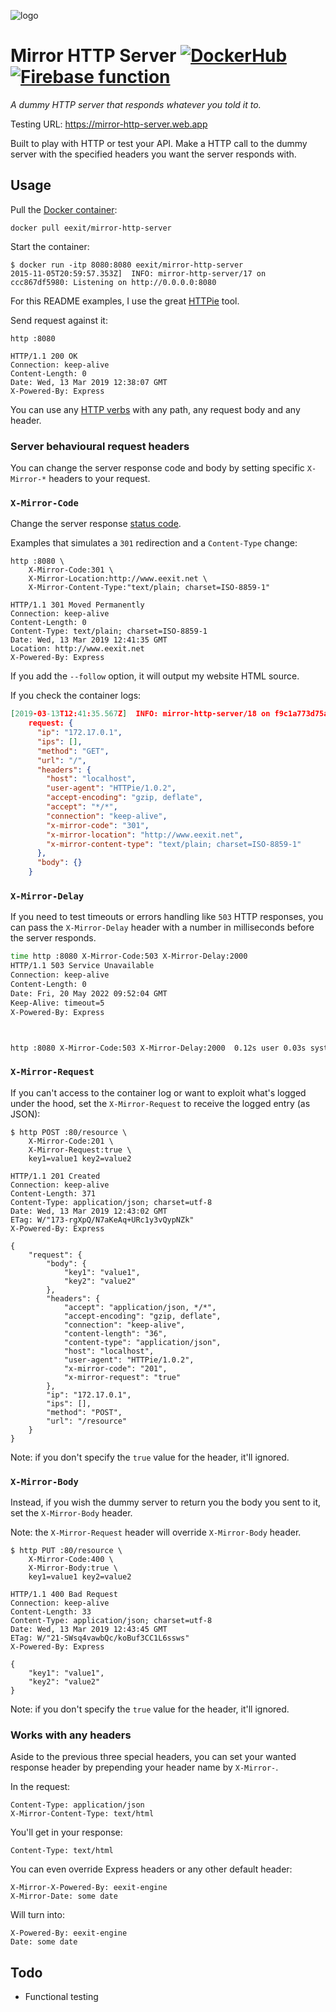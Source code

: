 ![logo](logo.png)

# Mirror HTTP Server [![DockerHub](https://img.shields.io/docker/image-size/eexit/mirror-http-server?color=brightgreen)](https://hub.docker.com/r/eexit/mirror-http-server/) [![Firebase function](https://img.shields.io/badge/firebase-function-brightgreen)](https://mirror-http-server.web.app)

*A dummy HTTP server that responds whatever you told it to.*

Testing URL: <https://mirror-http-server.web.app>

Built to play with HTTP or test your API. Make a HTTP call to the dummy server with the specified headers you want the server responds with.

## Usage

Pull the [Docker container](https://hub.docker.com/repository/docker/eexit/mirror-http-server):

    docker pull eexit/mirror-http-server

Start the container:

    $ docker run -itp 8080:8080 eexit/mirror-http-server
    2015-11-05T20:59:57.353Z]  INFO: mirror-http-server/17 on ccc867df5980: Listening on http://0.0.0.0:8080

For this README examples, I use the great [HTTPie](https://github.com/jkbrzt/httpie) tool.

Send request against it:

    http :8080

```http
HTTP/1.1 200 OK
Connection: keep-alive
Content-Length: 0
Date: Wed, 13 Mar 2019 12:38:07 GMT
X-Powered-By: Express
```

You can use any [HTTP verbs](https://en.wikipedia.org/wiki/Hypertext_Transfer_Protocol#Request_methods) with any path, any request body and any header.

### Server behavioural request headers

You can change the server response code and body by setting specific `X-Mirror-*` headers to your request.

### `X-Mirror-Code`

Change the server response [status code](https://en.wikipedia.org/wiki/List_of_HTTP_status_codes).

Examples that simulates a `301` redirection and a `Content-Type` change:

    http :8080 \
        X-Mirror-Code:301 \
        X-Mirror-Location:http://www.eexit.net \
        X-Mirror-Content-Type:"text/plain; charset=ISO-8859-1"

```http
HTTP/1.1 301 Moved Permanently
Connection: keep-alive
Content-Length: 0
Content-Type: text/plain; charset=ISO-8859-1
Date: Wed, 13 Mar 2019 12:41:35 GMT
Location: http://www.eexit.net
X-Powered-By: Express
```

If you add the `--follow` option, it will output my website HTML source.

If you check the container logs:

```json
[2019-03-13T12:41:35.567Z]  INFO: mirror-http-server/18 on f9c1a773d75a:
    request: {
      "ip": "172.17.0.1",
      "ips": [],
      "method": "GET",
      "url": "/",
      "headers": {
        "host": "localhost",
        "user-agent": "HTTPie/1.0.2",
        "accept-encoding": "gzip, deflate",
        "accept": "*/*",
        "connection": "keep-alive",
        "x-mirror-code": "301",
        "x-mirror-location": "http://www.eexit.net",
        "x-mirror-content-type": "text/plain; charset=ISO-8859-1"
      },
      "body": {}
    }
```

### `X-Mirror-Delay`

If you need to test timeouts or errors handling like `503` HTTP responses, you can pass the
`X-Mirror-Delay` header with a number in milliseconds before the server responds.

```bash
time http :8080 X-Mirror-Code:503 X-Mirror-Delay:2000
HTTP/1.1 503 Service Unavailable
Connection: keep-alive
Content-Length: 0
Date: Fri, 20 May 2022 09:52:04 GMT
Keep-Alive: timeout=5
X-Powered-By: Express



http :8080 X-Mirror-Code:503 X-Mirror-Delay:2000  0.12s user 0.03s system 7% cpu 2.163 total
```

### `X-Mirror-Request`

If you can't access to the container log or want to exploit what's logged under the hood, set the `X-Mirror-Request` to receive the logged entry (as JSON):

    $ http POST :80/resource \
        X-Mirror-Code:201 \
        X-Mirror-Request:true \
        key1=value1 key2=value2

```http
HTTP/1.1 201 Created
Connection: keep-alive
Content-Length: 371
Content-Type: application/json; charset=utf-8
Date: Wed, 13 Mar 2019 12:43:02 GMT
ETag: W/"173-rgXpQ/N7aKeAq+URc1y3vQypNZk"
X-Powered-By: Express

{
    "request": {
        "body": {
            "key1": "value1",
            "key2": "value2"
        },
        "headers": {
            "accept": "application/json, */*",
            "accept-encoding": "gzip, deflate",
            "connection": "keep-alive",
            "content-length": "36",
            "content-type": "application/json",
            "host": "localhost",
            "user-agent": "HTTPie/1.0.2",
            "x-mirror-code": "201",
            "x-mirror-request": "true"
        },
        "ip": "172.17.0.1",
        "ips": [],
        "method": "POST",
        "url": "/resource"
    }
}
```

Note: if you don't specify the `true` value for the header, it'll ignored.

### `X-Mirror-Body`

Instead, if you wish the dummy server to return you the body you sent to it, set the `X-Mirror-Body` header.

Note: the `X-Mirror-Request` header will override `X-Mirror-Body` header.

    $ http PUT :80/resource \
        X-Mirror-Code:400 \
        X-Mirror-Body:true \
        key1=value1 key2=value2

```http
HTTP/1.1 400 Bad Request
Connection: keep-alive
Content-Length: 33
Content-Type: application/json; charset=utf-8
Date: Wed, 13 Mar 2019 12:43:45 GMT
ETag: W/"21-SWsq4vawbQc/koBuf3CC1L6ssws"
X-Powered-By: Express

{
    "key1": "value1",
    "key2": "value2"
}
```

Note: if you don't specify the `true` value for the header, it'll ignored.

### Works with any headers

Aside to the previous three special headers, you can set your wanted response header by prepending your header name by `X-Mirror-`.

In the request:

```http
Content-Type: application/json
X-Mirror-Content-Type: text/html
```

You'll get in your response:

```http
Content-Type: text/html
```

You can even override Express headers or any other default header:

```http
X-Mirror-X-Powered-By: eexit-engine
X-Mirror-Date: some date
```

Will turn into:

```http
X-Powered-By: eexit-engine
Date: some date
```

## Todo

- Functional testing
